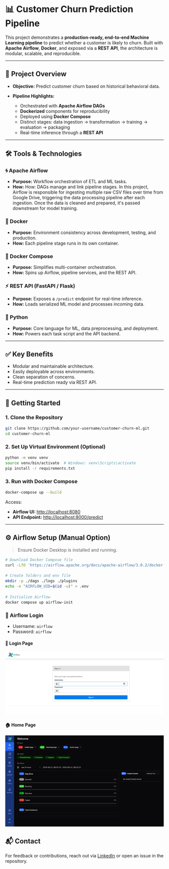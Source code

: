 # 📊 Customer Churn Prediction Pipeline

This project demonstrates a **production-ready, end-to-end Machine Learning pipeline** to predict whether a customer is likely to churn. Built with **Apache Airflow**, **Docker**, and exposed via a **REST API**, the architecture is modular, scalable, and reproducible.

---

## 🚀 Project Overview

* **Objective:** Predict customer churn based on historical behavioral data.
* **Pipeline Highlights:**

  * Orchestrated with **Apache Airflow DAGs**
  * **Dockerized** components for reproducibility
  * Deployed using **Docker Compose**
  * Distinct stages: data ingestion → transformation → training → evaluation → packaging
  * Real-time inference through a **REST API**

---

## 🛠️ Tools & Technologies

### 🌀 Apache Airflow

* **Purpose:** Workflow orchestration of ETL and ML tasks.
* **How:** How: DAGs manage and link pipeline stages. In this project, Airflow is responsible for ingesting multiple raw CSV files over time from Google Drive, triggering the data processing pipeline after each ingestion. Once the data is cleaned and prepared, it's passed downstream for model training.
  
### 🐳 Docker

* **Purpose:** Environment consistency across development, testing, and production.
* **How:** Each pipeline stage runs in its own container.

### 🧹 Docker Compose

* **Purpose:** Simplifies multi-container orchestration.
* **How:** Spins up Airflow, pipeline services, and the REST API.

### ⚡ REST API (FastAPI / Flask)

* **Purpose:** Exposes a `/predict` endpoint for real-time inference.
* **How:** Loads serialized ML model and processes incoming data.

### 🐍 Python

* **Purpose:** Core language for ML, data preprocessing, and deployment.
* **How:** Powers each task script and the API backend.

---

## ✅ Key Benefits

* Modular and maintainable architecture.
* Easily deployable across environments.
* Clean separation of concerns.
* Real-time prediction ready via REST API.

---

## 🚀 Getting Started

### 1. Clone the Repository

```bash
git clone https://github.com/your-username/customer-churn-ml.git
cd customer-churn-ml
```

### 2. Set Up Virtual Environment (Optional)

```bash
python -m venv venv
source venv/bin/activate  # Windows: venv\Scripts\activate
pip install -r requirements.txt
```

### 3. Run with Docker Compose

```bash
docker-compose up --build
```

Access:

* **Airflow UI:** [http://localhost:8080](http://localhost:8080)
* **API Endpoint:** [http://localhost:8000/predict](http://localhost:8000/predict)

---

## ⚙️ Airflow Setup (Manual Option)

> Ensure Docker Desktop is installed and running.

```bash
# Download Docker Compose file
curl -LfO 'https://airflow.apache.org/docs/apache-airflow/3.0.2/docker-compose.yaml'

# Create folders and env file
mkdir -p ./dags ./logs ./plugins
echo -e "AIRFLOW_UID=$(id -u)" > .env

# Initialize Airflow
docker compose up airflow-init
```

### 🔐 Airflow Login

* Username: `airflow`
* Password: `airflow`

#### 🔎 Login Page

![Airflow Login](assets/airflow_login_page.png)

#### 🏠 Home Page

![Airflow Home](assets/airflow_home_page.png)

## 📬 Contact

For feedback or contributions, reach out via [LinkedIn](https://www.linkedin.com/in/bharat-aameriya-24579a261/) or open an issue in the repository.
